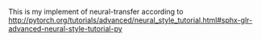 This is my implement of neural-transfer according to http://pytorch.org/tutorials/advanced/neural_style_tutorial.html#sphx-glr-advanced-neural-style-tutorial-py